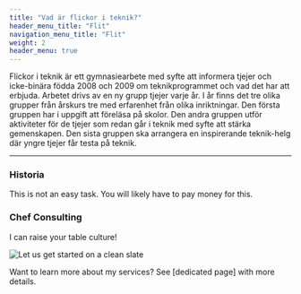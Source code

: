 ```yaml
---
title: "Vad är flickor i teknik?"
header_menu_title: "Flit"
navigation_menu_title: "Flit"
weight: 2
header_menu: true
---
```

Flickor i teknik är ett gymnasiearbete med syfte att informera tjejer och icke-binära födda 2008 och 2009 om teknikprogrammet och vad det har att erbjuda. Arbetet drivs av en ny grupp tjejer varje år. I år finns det tre olika grupper från årskurs tre med erfarenhet från olika inriktningar. Den första gruppen har i uppgift att föreläsa på skolor. Den andra gruppen utför aktiviteter för de tjejer som redan går i teknik med syfte att stärka gemenskapen. Den sista gruppen ska arrangera en inspirerande teknik-helg där yngre tjejer får testa på teknik.

---

### Historia

This is not an easy task. 
You will likely have to pay money for this.

### Chef Consulting

I can raise your table culture!

![Let us get started on a clean slate](images/woman-pouring-juice-on-glass-3184192.jpg)

Want to learn more about my services? See [dedicated page] with more details.

